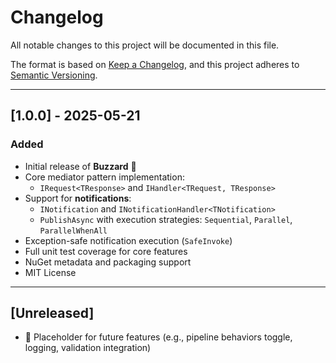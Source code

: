 # Changelog

All notable changes to this project will be documented in this file.

The format is based on [Keep a Changelog](https://keepachangelog.com/en/1.0.0/),
and this project adheres to [Semantic Versioning](https://semver.org/spec/v2.0.0.html).

---

## [1.0.0] - 2025-05-21

### Added

- Initial release of **Buzzard** 🎉
- Core mediator pattern implementation:
    - `IRequest<TResponse>` and `IHandler<TRequest, TResponse>`
- Support for **notifications**:
    - `INotification` and `INotificationHandler<TNotification>`
    - `PublishAsync` with execution strategies: `Sequential`, `Parallel`, `ParallelWhenAll`
- Exception-safe notification execution (`SafeInvoke`)
- Full unit test coverage for core features
- NuGet metadata and packaging support
- MIT License

---

## [Unreleased]

- 🔄 Placeholder for future features (e.g., pipeline behaviors toggle, logging, validation integration)
